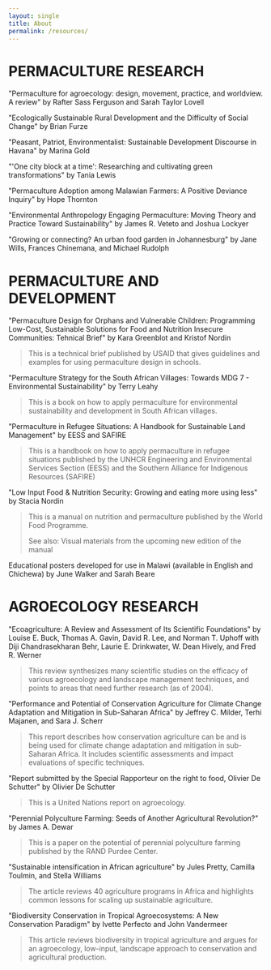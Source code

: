 ```yaml
---
layout: single
title: About
permalink: /resources/
---
```


# PERMACULTURE RESEARCH
"Permaculture for agroecology: design, movement, practice, and worldview. A review" by Rafter Sass Ferguson and Sarah Taylor Lovell

"Ecologically Sustainable Rural Development and the Difficulty of Social Change" by Brian Furze

"Peasant, Patriot, Environmentalist: Sustainable Development Discourse in Havana" by Marina Gold

"'One city block at a time': Researching and cultivating green transformations" by Tania Lewis 

"Permaculture Adoption among Malawian Farmers: A Positive Deviance Inquiry" by Hope Thornton 

"Environmental Anthropology Engaging Permaculture: Moving Theory and Practice Toward Sustainability" by James R. Veteto and Joshua Lockyer

"Growing or connecting? An urban food garden in Johannesburg" by Jane Wills, Frances Chinemana, and Michael Rudolph

# PERMACULTURE AND DEVELOPMENT
"Permaculture Design for Orphans and Vulnerable Children: Programming Low-Cost, Sustainable Solutions for Food and Nutrition Insecure Communities: Tehnical Brief" by Kara Greenblot and Kristof Nordin

> This is a technical brief published by USAID that gives guidelines and examples for using permaculture design in schools. 

"Permaculture Strategy for the South African Villages: Towards MDG 7 - Environmental Sustainability" by Terry Leahy 

> This is a book on how to apply permaculture for environmental sustainability and development in South African villages. 

"Permaculture in Refugee Situations: A Handbook for Sustainable Land Management" by EESS and SAFIRE 

> This is a handbook on how to apply permaculture in refugee situations published by the UNHCR Engineering and Environmental Services Section (EESS) and the Southern Alliance for Indigenous Resources (SAFIRE)

"Low Input Food & Nutrition Security: Growing and eating more using less" by Stacia Nordin

> This is a manual on nutrition and permaculture published by the World Food Programme. 
> 
> See also: Visual materials from the upcoming new edition of the manual 

Educational posters developed for use in Malawi (available in English and Chichewa) by June Walker and Sarah Beare

# AGROECOLOGY RESEARCH
"Ecoagriculture: A Review and Assessment of Its Scientific Foundations" by Louise E. Buck, Thomas A. Gavin, David R. Lee, and Norman T. Uphoff with Diji Chandrasekharan Behr, Laurie E. Drinkwater, W. Dean Hively, and Fred R. Werner 

> This review synthesizes many scientific studies on the efficacy of various agroecology and landscape management techniques, and points to areas that need further research (as of 2004). 

"Performance and Potential of Conservation Agriculture for Climate Change Adaptation and Mitigation in Sub-Saharan Africa" by Jeffrey C. Milder, Terhi Majanen, and Sara J. Scherr

> This report describes how conservation agriculture can be and is being used for climate change adaptation and mitigation in sub-Saharan Africa. It includes scientific assessments and impact evaluations of specific techniques. 

"Report submitted by the Special Rapporteur on the right to food, Olivier De Schutter" by Olivier De Schutter 

> This is a United Nations report on agroecology. 

"Perennial Polyculture Farming: Seeds of Another Agricultural Revolution?" by James A. Dewar 

> This is a paper on the potential of perennial polyculture farming published by the RAND Purdee Center. 

"Sustainable intensification in African agriculture" by Jules Pretty, Camilla Toulmin, and Stella Williams

> The article reviews 40 agriculture programs in Africa and highlights common lessons for scaling up sustainable agriculture. 

"Biodiversity Conservation in Tropical Agroecosystems: A New Conservation Paradigm" by Ivette Perfecto and John Vandermeer

> This article reviews biodiversity in tropical agriculture and argues for an agroecology, low-input, landscape approach to conservation and agricultural production. 